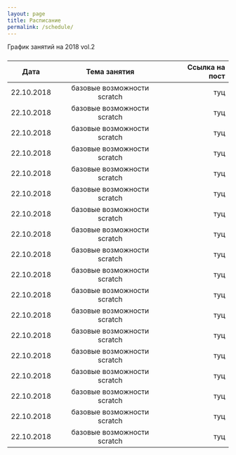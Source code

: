 ```yaml
---
layout: page
title: Расписание
permalink: /schedule/
---
```


График занятий на 2018 vol.2

### 
| Дата          | Тема занятия                |Ссылка на пост |
| ------------- |:---------------------------:| -------------:|
| 22.10.2018    | базовые возможности scratch | туц           |
| 22.10.2018    | базовые возможности scratch | туц           |
| 22.10.2018    | базовые возможности scratch | туц           |
| 22.10.2018    | базовые возможности scratch | туц           |
| 22.10.2018    | базовые возможности scratch | туц           |
| 22.10.2018    | базовые возможности scratch | туц           |
| 22.10.2018    | базовые возможности scratch | туц           |
| 22.10.2018    | базовые возможности scratch | туц           |
| 22.10.2018    | базовые возможности scratch | туц           |
| 22.10.2018    | базовые возможности scratch | туц           |
| 22.10.2018    | базовые возможности scratch | туц           |
| 22.10.2018    | базовые возможности scratch | туц           |
| 22.10.2018    | базовые возможности scratch | туц           |
| 22.10.2018    | базовые возможности scratch | туц           |
| 22.10.2018    | базовые возможности scratch | туц           |
| 22.10.2018    | базовые возможности scratch | туц           |
| 22.10.2018    | базовые возможности scratch | туц           |
| 22.10.2018    | базовые возможности scratch | туц           |

